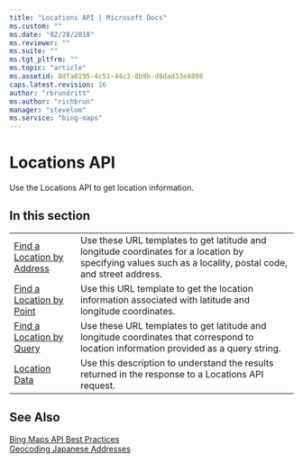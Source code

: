 ```yaml
---
title: "Locations API | Microsoft Docs"
ms.custom: ""
ms.date: "02/28/2018"
ms.reviewer: ""
ms.suite: ""
ms.tgt_pltfrm: ""
ms.topic: "article"
ms.assetid: 8dfa0195-4c51-44c3-8b9b-d8dad33e8898
caps.latest.revision: 16
author: "rbrundritt"
ms.author: "richbrun"
manager: "stevelom"
ms.service: "bing-maps"
---
```

# Locations API
Use the Locations API to get location information.  
  
## In this section  
  
|||  
|-|-|  
|[Find a Location by Address](../rest-services/find-a-location-by-address.md)|Use these URL templates to get latitude and longitude coordinates for a location by specifying values such as a locality, postal code, and street address.|  
|[Find a Location by Point](../rest-services/find-a-location-by-point.md)|Use this URL template to get the location information associated with latitude and longitude coordinates.|  
|[Find a Location by Query](../rest-services/find-a-location-by-query.md)|Use these URL templates to get latitude and longitude coordinates that correspond to location information provided as a query string.|  
|[Location Data](../rest-services/location-data.md)|Use this description to understand the results returned in the response to a Locations API request.|  
  
## See Also  
 [Bing Maps API Best Practices](https://msdn.microsoft.com/en-us/library/dn894107.aspx)   
 [Geocoding Japanese Addresses](http://msdn.microsoft.com/en-us/library/dn384099.aspx)